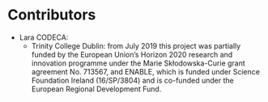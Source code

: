# Contributors

* Lara CODECA:
    * Trinity College Dublin: from July 2019 this project was partially funded by the European Union’s Horizon 2020 research and innovation programme under the Marie Skłodowska-Curie grant agreement No. 713567, and ENABLE, which is funded under Science Foundation Ireland (16/SP/3804) and is co-funded under the European Regional Development Fund.
